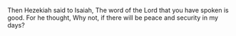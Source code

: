 Then Hezekiah said to Isaiah, The word of the Lord that you have spoken is good. For he thought, Why not, if there will be peace and security in my days?
